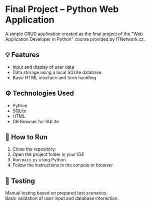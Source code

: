 # Final Project – Python Web Application

A simple CRUD application created as the final project of the "Web Application Developer in Python" course provided by ITNetwork.cz.

## 💡 Features

- Input and display of user data
- Data storage using a local SQLite database
- Basic HTML interface and form handling

## ⚙️ Technologies Used

- Python
- SQLite
- HTML
- DB Browser for SQLite

## 🚀 How to Run

1. Clone the repository:
2. Open the project folder in your IDE
3. Run `main.py` using Python
4. Follow the instructions in the console or browser

## 🧪 Testing

Manual testing based on prepared test scenarios.  
Basic validation of user input and database interaction.
